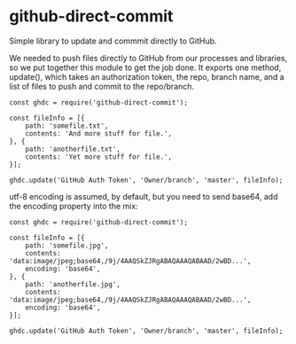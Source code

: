 # github-direct-commit
Simple library to update and commmit directly to GitHub.

We needed to push files directly to GitHub from our processes and libraries, so
we put together this module to get the job done. It exports one method, update(),
which takes an authorization token, the repo, branch name, and a list of files to
push and commit to the repo/branch.

```
const ghdc = require('github-direct-commit');

const fileInfo = [{
    path: 'somefile.txt',
    contents: 'And more stuff for file.',
}, {
    path: 'anotherfile.txt',
    contents: 'Yet more stuff for file.',
}];

ghdc.update('GitHub Auth Token', 'Owner/branch', 'master', fileInfo);
```

utf-8 encoding is assumed, by default, but you need to send base64, add the encoding property into the mix:

```
const ghdc = require('github-direct-commit');

const fileInfo = [{
    path: 'somefile.jpg',
    contents: 'data:image/jpeg;base64,/9j/4AAQSkZJRgABAQAAAQABAAD/2wBD...',
    encoding: 'base64',
}, {
    path: 'anotherfile.jpg',
    contents: 'data:image/jpeg;base64,/9j/4AAQSkZJRgABAQAAAQABAAD/2wBD...',
    encoding: 'base64',
}];

ghdc.update('GitHub Auth Token', 'Owner/branch', 'master', fileInfo);
```
